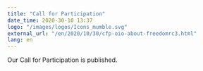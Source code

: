 ```yaml
---
title: "Call for Participation"
date_time: 2020-30-10 13:37
logo: "/images/logos/Icons_mumble.svg"
external_url: "/en/2020/10/30/cfp-oio-about-freedomrc3.html"
lang: en
---
```


Our Call for Participation is published.
